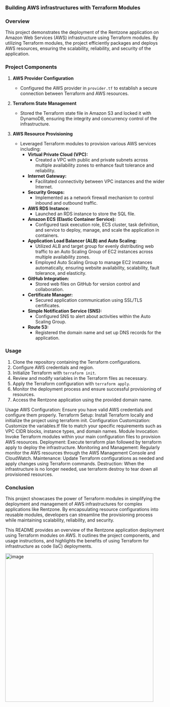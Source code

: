 ### Building AWS infrastructures with Terraform Modules

### Overview
This project demonstrates the deployment of the Rentzone application on Amazon Web Services (AWS) infrastructure using Terraform modules. By utilizing Terraform modules, the project efficiently packages and deploys AWS resources, ensuring the scalability, reliability, and security of the application.

### Project Components

1. **AWS Provider Configuration**
   - Configured the AWS provider in `provider.tf` to establish a secure connection between Terraform and AWS resources.

2. **Terraform State Management**
   - Stored the Terraform state file in Amazon S3 and locked it with DynamoDB, ensuring the integrity and concurrency control of the infrastructure.

3. **AWS Resource Provisioning**
   - Leveraged Terraform modules to provision various AWS services including:
     - **Virtual Private Cloud (VPC):**
       - Created a VPC with public and private subnets across multiple availability zones to enhance fault tolerance and reliability.
     - **Internet Gateway:**
       - Facilitated connectivity between VPC instances and the wider Internet.
     - **Security Groups:**
       - Implemented as a network firewall mechanism to control inbound and outbound traffic.
     - **AWS RDS Instance:**
       - Launched an RDS instance to store the SQL file.
     - **Amazon ECS (Elastic Container Service):**
       - Configured task execution role, ECS cluster, task definition, and service to deploy, manage, and scale the application in containers.
     - **Application Load Balancer (ALB) and Auto Scaling:**
       - Utilized ALB and target group for evenly distributing web traffic to an Auto Scaling Group of EC2 instances across multiple availability zones.
       - Employed Auto Scaling Group to manage EC2 instances automatically, ensuring website availability, scalability, fault tolerance, and elasticity.
     - **GitHub Integration:**
       - Stored web files on GitHub for version control and collaboration.
     - **Certificate Manager:**
       - Secured application communication using SSL/TLS certificates.
     - **Simple Notification Service (SNS):**
       - Configured SNS to alert about activities within the Auto Scaling Group.
     - **Route 53:**
       - Registered the domain name and set up DNS records for the application.

### Usage
1. Clone the repository containing the Terraform configurations.
2. Configure AWS credentials and region.
3. Initialize Terraform with `terraform init`.
4. Review and modify variables in the Terraform files as necessary.
5. Apply the Terraform configuration with `terraform apply`.
6. Monitor the deployment process and ensure successful provisioning of resources.
7. Access the Rentzone application using the provided domain name.


Usage
AWS Configuration: Ensure you have valid AWS credentials and configure them properly.
Terraform Setup: Install Terraform locally and initialize the project using terraform init.
Configuration Customization: Customize the variables.tf file to match your specific requirements such as VPC CIDR blocks, instance types, and domain names.
Module Invocation: Invoke Terraform modules within your main configuration files to provision AWS resources.
Deployment: Execute terraform plan followed by terraform apply to deploy the infrastructure.
Monitoring and Management: Regularly monitor the AWS resources through the AWS Management Console and CloudWatch.
Maintenance: Update Terraform configurations as needed and apply changes using Terraform commands.
Destruction: When the infrastructure is no longer needed, use terraform destroy to tear down all provisioned resources.
   

### Conclusion
This project showcases the power of Terraform modules in simplifying the deployment and management of AWS infrastructures for complex applications like Rentzone. By encapsulating resource configurations into reusable modules, developers can streamline the provisioning process while maintaining scalability, reliability, and security.

This README provides an overview of the Rentzone application deployment using Terraform modules on AWS. It outlines the project components, and usage instructions, and highlights the benefits of using Terraform for infrastructure as code (IaC) deployments.

<img width="468" alt="image" src="https://github.com/chidex-henry/rentzone-infrastructure-tfmodule-ecs-/assets/77998377/bd8efa3e-1b93-4946-ab93-c79501146a9c">
